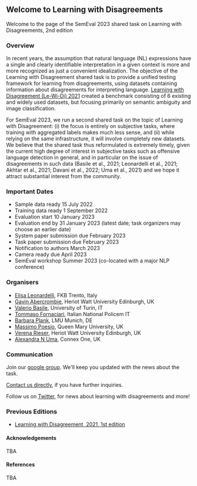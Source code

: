 ## Welcome to Learning with Disagreements 

Welcome to the page of the SemEval 2023 shared task on Learning with Disagreements, 2nd edition 

### Overview

In recent years, the assumption that natural language (NL) expressions have a single and clearly identifiable interpretation in a given context is more and more recognized as just a convenient idealization. The objective of the Learning with Disagreement shared task is to provide a unified testing framework for learning from disagreements, using datasets containing information about disagreements for interpreting language. [Learning with Disagreement (Le-Wi-Di) 2021](https://sites.google.com/view/semeval2021-task12)  created a benchmark consisting of 6 existing and widely used datasets, but focusing primarily on semantic ambiguity and image classification. 

For SemEval 2023, we run a second shared task on the topic of Learning with Disagreement: (i) the focus is entirely on subjective tasks, where training with aggregated labels makes much less sense, and (ii) while relying on the same infrastructure, it will involve completely new datasets. We believe that the shared task thus reformulated is extremely timely, given the current high degree of interest in subjective tasks such as offensive language detection in general, and in particular on the issue of disagreements in such data (Basile et al., 2021; Leonardelli et al., 2021; Akhtar et al., 2021; Davani et al., 2022; Uma et al., 2021) and we hope it attract substantial interest from the community.

### Important Dates

- Sample data ready 15 July 2022
- Training data ready 1 September 2022
- Evaluation start 10 January 2023
- Evaluation end by 31 January 2023 (latest date; task organizers may choose an earlier date)
- System paper submission due February 2023
- Task paper submission due February 2023
- Notification to authors March 2023
- Camera ready due April 2023
- SemEval workshop Summer 2023 (co-located with a major NLP conference)

### Organisers

- [Elisa Leonardelli](https://dh.fbk.eu/author/elisa/), FKB Trento, Italy
- [Gavin Abercrombie](https://gavinabercrombie.github.io/), Heriot Watt University Edinburgh, UK
- [Valerio Basile](https://valeriobasile.github.io/), University of Turin, IT
- [Tommaso Fornaciari](https://fornaciari.netlify.app/), Italian National Policem IT
- [Barbara Plank](https://bplank.github.io/), LMU Munich, DE
- [Massimo Poesio](https://sites.google.com/view/massimo-poesio), Queen Mary University, UK
- [Verena Rieser](https://sites.google.com/site/verenateresarieser/home), Heriot Watt University Edinburgh, UK
- [Alexandra N Uma](https://www.semanticscholar.org/author/Alexandra-Uma/51229008), Connex One, UK

### Communication


Join our [google group](https://groups.google.com/g/le-wi-di-semeval2023_participants). We'll keep you updated with the news about the task.

[Contact us directly](mailto:le-wi-di-semeval2023_contactus@googlegroups.com), if you have further inquiries.

Follow us on [Twitter](https://twitter.com/LeWiDi_Sem2023), for news about learning with disagreements and more!

### Previous Editions 

- [Learning with Disagreement, 2021, 1st edition](https://sites.google.com/view/semeval2021-task12) 

#### Acknowledgements

TBA

#### References

TBA
